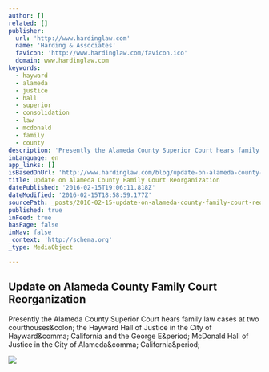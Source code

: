 ```yaml
---
author: []
related: []
publisher:
  url: 'http://www.hardinglaw.com'
  name: 'Harding & Associates'
  favicon: 'http://www.hardinglaw.com/favicon.ico'
  domain: www.hardinglaw.com
keywords:
  - hayward
  - alameda
  - justice
  - hall
  - superior
  - consolidation
  - law
  - mcdonald
  - family
  - county
description: 'Presently the Alameda County Superior Court hears family law cases at two courthouses: the Hayward Hall of Justice in the City of Hayward, California and the George E. McDonald Hall of Justice in the City of Alameda, California.'
inLanguage: en
app_links: []
isBasedOnUrl: 'http://www.hardinglaw.com/blog/update-on-alameda-county-family-court-reorganization'
title: Update on Alameda County Family Court Reorganization
datePublished: '2016-02-15T19:06:11.818Z'
dateModified: '2016-02-15T18:58:59.177Z'
sourcePath: _posts/2016-02-15-update-on-alameda-county-family-court-reorganization.md
published: true
inFeed: true
hasPage: false
inNav: false
_context: 'http://schema.org'
_type: MediaObject

---
```

<article style=""><h1>Update on Alameda County Family Court Reorganization</h1><p>Presently the Alameda County Superior Court hears family law cases at two courthouses&amp;colon; the Hayward Hall of Justice in the City of Hayward&amp;comma; California and the George E&amp;period; McDonald Hall of Justice in the City of Alameda&amp;comma; California&amp;period;</p><img src="http://www.hardinglaw.com/wp-content/uploads/2016/02/22063732.png" /></article>